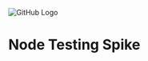![GitHub Logo](https://github.com/tranpeter08/node-testing-spike/workflows/Node.js%20CI/badge.svg)

# Node Testing Spike
